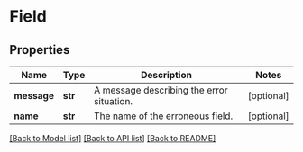 # Field

## Properties
Name | Type | Description | Notes
------------ | ------------- | ------------- | -------------
**message** | **str** | A message describing the error situation. | [optional] 
**name** | **str** | The name of the erroneous field. | [optional] 

[[Back to Model list]](../README.md#documentation-for-models) [[Back to API list]](../README.md#documentation-for-api-endpoints) [[Back to README]](../README.md)


